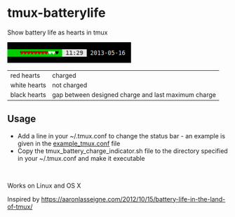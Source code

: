 tmux-batterylife
================

Show battery life as hearts in tmux

![Screenshot](/example.png)

<table border="0">
	<tr>
		<td>red hearts</td><td>charged</td>
	</tr>
	<tr>
		<td>white hearts</td><td>not charged</td>
	<tr>
		<td>black hearts</td><td>gap between designed charge and last maximum charge</td>
	</tr>
</table>

Usage
-----

* Add a line in your ~/.tmux.conf to change the status bar - an example is given in the [example_tmux.conf](/example_tmux.conf) file
* Copy the tmux_battery_charge_indicator.sh file to the directory specified in your ~/.tmux.conf and make it executable

<br/>

Works on Linux and OS X

Inspired by https://aaronlasseigne.com/2012/10/15/battery-life-in-the-land-of-tmux/
